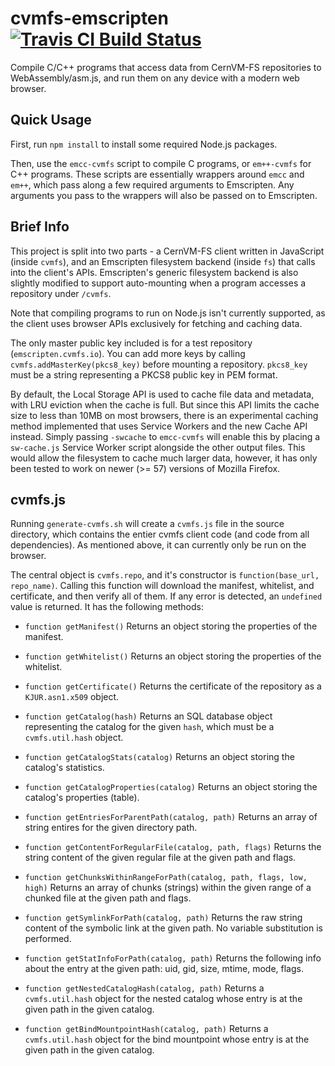 # cvmfs-emscripten [![Travis CI Build Status](https://travis-ci.org/cvmfs-contrib/cvmfs-emscripten.svg?branch=master)](https://travis-ci.org/cvmfs-contrib/cvmfs-emscripten)

Compile C/C++ programs that access data from CernVM-FS repositories to WebAssembly/asm.js,
and run them on any device with a modern web browser.

## Quick Usage

First, run `npm install` to install some required Node.js packages.

Then, use the `emcc-cvmfs` script to compile C programs, or `em++-cvmfs` for C++ programs. These scripts are essentially wrappers around `emcc` and `em++`, which pass along a few required arguments to Emscripten. Any arguments you pass to the wrappers will also be passed on to Emscripten.

## Brief Info

This project is split into two parts - a CernVM-FS client written in JavaScript (inside `cvmfs`), and an Emscripten filesystem backend (inside `fs`) that calls into the client's APIs. Emscripten's generic filesystem backend is also slightly modified to support auto-mounting when a program accesses a repository under `/cvmfs`.

Note that compiling programs to run on Node.js isn't currently supported, as the client uses browser APIs exclusively for fetching and caching data.

The only master public key included is for a test repository (`emscripten.cvmfs.io`). You can add more keys by calling `cvmfs.addMasterKey(pkcs8_key)` before mounting a repository. `pkcs8_key` must be a string representing a PKCS8 public key in PEM format.

By default, the Local Storage API is used to cache file data and metadata, with LRU eviction when the cache is full. But since this API limits the cache size to less than 10MB on most browsers, there is an experimental caching method implemented that uses Service Workers and the new Cache API instead. Simply passing `-swcache` to `emcc-cvmfs` will enable this by placing a `sw-cache.js` Service Worker script alongside the other output files. This would allow the filesystem to cache much larger data, however, it has only been tested to work on newer (>= 57) versions of Mozilla Firefox.

## cvmfs.js

Running `generate-cvmfs.sh` will create a `cvmfs.js` file in the source directory, which contains the entier cvmfs client code (and code from all dependencies). As mentioned above, it can currently only be run on the browser.

The central object is `cvmfs.repo`, and it's constructor is `function(base_url, repo_name)`. Calling this function will download the manifest, whitelist, and certificate, and then verify all of them. If any error is detected, an `undefined` value is returned. It has the following methods:

* `function getManifest()` Returns an object storing the properties of the manifest.

* `function getWhitelist()` Returns an object storing the properties of the whitelist.

* `function getCertificate()` Returns the certificate of the repository as a `KJUR.asn1.x509` object.

* `function getCatalog(hash)` Returns an SQL database object representing the catalog for the given `hash`, which must be a `cvmfs.util.hash` object.

* `function getCatalogStats(catalog)` Returns an object storing the catalog's statistics.

* `function getCatalogProperties(catalog)` Returns an object storing the catalog's properties (table).

* `function getEntriesForParentPath(catalog, path)` Returns an array of string entires for the given directory path.

* `function getContentForRegularFile(catalog, path, flags)` Returns the string content of the given regular file at the given path and flags.

* `function getChunksWithinRangeForPath(catalog, path, flags, low, high)` Returns an array of chunks (strings) within the given range of a chunked file at the given path and flags.

* `function getSymlinkForPath(catalog, path)` Returns the raw string content of the symbolic link at the given path. No variable substitution is performed.

* `function getStatInfoForPath(catalog, path)` Returns the following info about the entry at the given path: uid, gid, size, mtime, mode, flags.

* `function getNestedCatalogHash(catalog, path)` Returns a `cvmfs.util.hash` object for the nested catalog whose entry is at the given path in the given catalog.

* `function getBindMountpointHash(catalog, path)` Returns a `cvmfs.util.hash` object for the bind mountpoint whose entry is at the given path in the given catalog.
